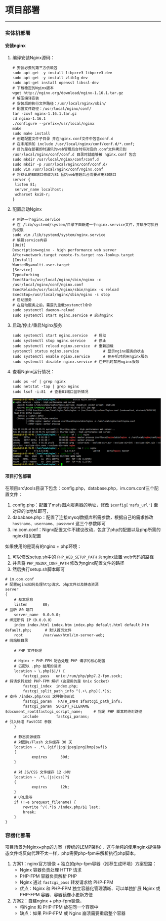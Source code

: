 # 项目部署

---

### 实体机部署

#### 安装nginx

1. 编译安装Nginx源码：

   ```shell
   # 安装必要的第三方依赖包
   sudo apt-get -y install libpcre3 libpcre3-dev
   sudo apt-get -y install zlib1g-dev
   sudo apt-get install openssl libssl-dev
   # 下载稳定的Nginx版本
   wget http://nginx.org/download/nginx-1.16.1.tar.gz
   # 解压编译安装
   # 安装后的执行文件路径：/usr/local/nginx/sbin/
   # 配置文件路径：/usr/local/nginx/conf/
   tar -zxvf nginx-1.16.1.tar.gz
   cd nginx-1.16.1
   ./configure --prefix=/usr/local/nginx
   make
   sudo make install
   # 创建配置文件子目录 并在nginx.conf文件中包含conf.d
   # 在末尾添加 include /usr/local/nginx/conf/conf.d/*.conf;
   # 目的是在部署即时通讯的web管理后台时将对应的.conf文件拷贝到 /usr/local/nginx/conf/conf.d 目录时就能够被 nginx.conf 包含
   sudo mkdir /usr/local/nginx/conf/conf.d
   sudo mkdir -p /usr/local/nginx/conf/conf.d/
   sudo vim /usr/local/nginx/conf/nginx.conf
   # 将默认的80端口修改为81 因为web管理后台需要占用80端口
   server {
   	listen 81;
   	server_name localhost;
   	wcharset koi8-r;
   }
   ```

2. 配置启动Nginx

   ```shell
   # 创建一个nginx.service
   # 在 /lib/systemd/system/目录下面新建一个nginx.service文件，并赋予可执行的权限
   sudo vim /lib/systemd/system/nginx.service
   # 编辑service内容
   [Unit]
   Description=nginx - high performance web server
   After=network.target remote-fs.target nss-lookup.target
   [Install]
   WantedBy=multi-user.target
   [Service]
   Type=forking
   ExecStart=/usr/local/nginx/sbin/nginx -c /usr/local/nginx/conf/nginx.conf
   ExecReload=/usr/local/nginx/sbin/nginx -s reload
   ExecStop=/usr/local/nginx/sbin/nginx -s stop
   # 启动服务
   # 在启动服务之前，需要先重载systemctl命令
   sudo systemctl daemon-reload
   sudo systemctl start nginx.service # 启动nginx
   ```

3. 启动/停止/重启Nginx服务

   ```shell
   sudo systemctl start nginx.service	# 启动
   sudo systemctl stop nginx.service	# 停止
   sudo systemctl reload nginx.service 	# 重新加载
   systemctl status nginx.service			# 显示nginx服务的状态
   sudo systemctl enable nginx.service		# 在开机时启用nginx服务
   sudo systemctl disable nginx.service	# 在开机时禁用nginx服务
   ```

4. 查看Nginx运行情况：

   ```shell
   sudo ps -ef | grep nginx
   sudo netstat -tap | grep nginx
   sudo lsof -i:81	# 查看81端口监听情况
   ```

   ![image-20250215013158233](assets\image-20250215013158233.png)

#### 项目打包部署

在项目src\tools目录下包含：config.php，database.php，im.com.conf三个配置文件：

1. config.php：配置了msfs图片服务器的地址，修改 `$config['msfs_url']` 至对应的ip地址即可，
2. dababase.php：配置了连接mysql数据库所需参数，根据自己的需求修改`hostname`、`username`、`password` 这三个参数即可
3. im.com.conf：Nignx配置文件不建议改动，包含了php的配置以及php所需的nginx相关配置

如果使用的是现有的nginx + php环境：

1. 可以修改setup.sh中的 `PHP_WEB_SETUP_PATH` 为nginx放置 web代码的路径
2. 并且将 `PHP_NGINX_CONF_PATH` 修改为nginx配置文件的路径
3. 然后执行setup.sh脚本即可

```nginx
# im.com.conf
# 配置nginx如何处理http请求、php文件以及静态资源
server
{
    # 基本信息
    listen       80;																# 监听 80 端口
    server_name  0.0.0.0;															# 绑定所有 IP（0.0.0.0）
    index index.html index.htm index.php default.html default.htm default.php;		# 默认首页文件
    root         /var/www/html/im-server-web;										# 网站根目录
	
    # PHP 文件处理

    # Nginx + PHP-FPM 配合处理 PHP 请求的核心配置
    # 匹配以 .php 结尾的请求
    location ~ \.php($|/) {
        fastcgi_pass   unix:/run/php/php7.2-fpm.sock;							# 将请求转发给 PHP-FPM 解析（这里用的是 Unix Socket）
        fastcgi_index  index.php;
        fastcgi_split_path_info ^(.+\.php)(.*)$;								# 支持 /index.php/xxx 这种路径形式
        fastcgi_param   PATH_INFO $fastcgi_path_info;
        fastcgi_param  SCRIPT_FILENAME  $document_root$fastcgi_script_name;		# 指定 PHP 脚本的绝对路径
        include        fastcgi_params;											# 引入标准 FastCGI 参数
    }
	
    # 静态资源缓存
    # 对图片/Flash 文件缓存 30 天
    location ~ .*\.(gif|jpg|jpeg|png|bmp|swf)$
    {
            expires      30d;
    }
	
    # 对 JS/CSS 文件缓存 12 小时
    location ~ .*\.(js|css)?$
    {
            expires      12h;
    }
    # URL重写
    if (!-e $request_filename) {
        rewrite ^/(.*)$ /index.php/$1 last;
        break;
    }
}
```



### 容器化部署

项目场景为Nginx+php的方案（传统的LEMP架构），这与单纯的使用nginx提供静态文件或反向代理不太一样，php需要php-fpm来解析执行php脚本。

1. 方案1：nginx官方镜像 + 独立的php-fpm容器（推荐生成环境）方案思路：
   - Nginx 容器负责处理 HTTP 请求
   - PHP-FPM 容器负责解析 PHP
   - Nginx 通过 `fastcgi_pass` 转发请求给 PHP-FPM 
   - 优点：Nginx 和 PHP-FPM 独立容器化管理清晰、可以单独扩展 Nginx 或 PHP-FPM 容器、容器镜像小更新方便
2. 方案2：自建nginx + php-fpm镜像，
   - 将Nginx 和 PHP-FPM 放在同一个容器中
   - 缺点：如果 PHP-FPM 或 Nginx 崩溃需要重启整个容器









